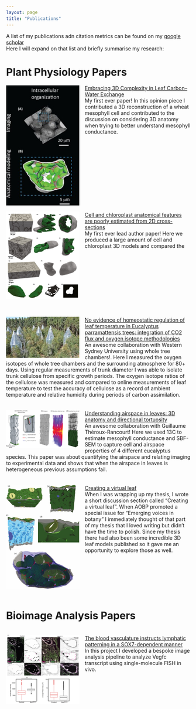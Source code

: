 ```yaml
---
layout: page
title: "Publications"
---
```

A list of my publications adn citation metrics can be found on my 
<a href="https://scholar.google.com.au/citations?user=ca2u0TMAAAAJ&hl=en"> google scholar </a> 
<br />
Here I will expand on that list and briefly summarise my research:
<br />

# Plant Physiology Papers 

<img  src="/img/TIPS_JPG.jpg" width="200" style="float:left; padding-right:15px" /> <a href="https://www.sciencedirect.com/science/article/pii/S1360138518302103"> Embracing 3D Complexity in Leaf Carbon–Water Exchange </a> <br />
My first ever paper! In this opinion piece I contributed a 3D reconstruction of a wheat mesophyll cell and contributed to the discussion on considering 3D anatomy when trying to better understand mesophyll conductance.  
<br clear="left"/>
<br />
<img  src="/img/newphyt_fig_JPG.jpg" width="200" style="float:left; padding-right:15px" /> <a href="https://nph.onlinelibrary.wiley.com/doi/full/10.1111/nph.16219"> Cell and chloroplast anatomical features are poorly estimated from 2D cross-sections </a> <br />
My first ever lead author paper! Here we produced a large amount of cell and chloroplast 3D models and compared the 
<br clear="left"/>
<br />

<br />
<img  src="/img/WTC.jpg" width="200" style="float:left; padding-right:15px" /> <a href="https://nph.onlinelibrary.wiley.com/doi/full/10.1111/nph.16733"> No evidence of homeostatic regulation of leaf temperature in Eucalyptus parramattensis trees: integration of CO2 flux and oxygen isotope methodologies </a> <br />
An awesome collaboration with Western Sydney University using whole tree chambers!. Here I measured the oxygen isotopes of whole tree chambers and the surrounding atmosphere for 80+ days. Using regular measurements of trunk diameter I was able to isolate trunk cellulose from specific growth periods. The oxygen isotope ratios of the cellulose was measured and compared to online measurements of leaf temperature to test the accuracy of cellulose as a record of ambient temperature and relative humidity during periods of carbon assimilation. 
<br clear="left"/>
<br />

<br />
<img  src="/img/PCE.png" width="200" style="float:left; padding-right:15px" /> <a href="https://onlinelibrary.wiley.com/doi/10.1111/pce.14079"> Understanding airspace in leaves: 3D anatomy and directional tortuosity </a> <br />
An awesome collaboration with Guillaume Théroux-Rancourt! Here we used 13C to estimate mesophyll conductance and SBF-SEM to capture cell and airspace properties of 4 different eucalyptus species. This paper was about quantifying the airspace and relating imaging to experimental data and shows that when the airspace in leaves is heterogeneous previous assumptions fail.  
<br clear="left"/>
<br />

<br />
<img  src="/img/aobp.jpeg" width="200" style="float:left; padding-right:15px" /> <a href="https://academic.oup.com/aobpla/article/15/3/plad033/7190199"> Creating a virtual leaf</a> <br />
When I was wrapping up my thesis, I wrote a short discussion section called “Creating a virtual leaf”. When AOBP promoted a special issue for “Emerging voices in botany” I immediately thought of that part of my thesis that I loved writing but didn’t have the time to polish. Since my thesis there had also been some incredible 3D leaf models published so it gave me an opportunity to explore those as well. 
<br clear="left"/>
<br />

# Bioimage Analysis Papers 
<br />
<img  src="/img/smfish.PNG" width="200" style="float:left; padding-right:15px" /> <a href="https://www.embopress.org/doi/full/10.15252/embj.2021109032"> The blood vasculature instructs lymphatic patterning in a SOX7-dependent manner </a> <br />
In this project I developed a bespoke image analysis pipeline to analyze Vegfc transcript using single-molecule FISH in vivo.
<br clear="left"/>
<br />



